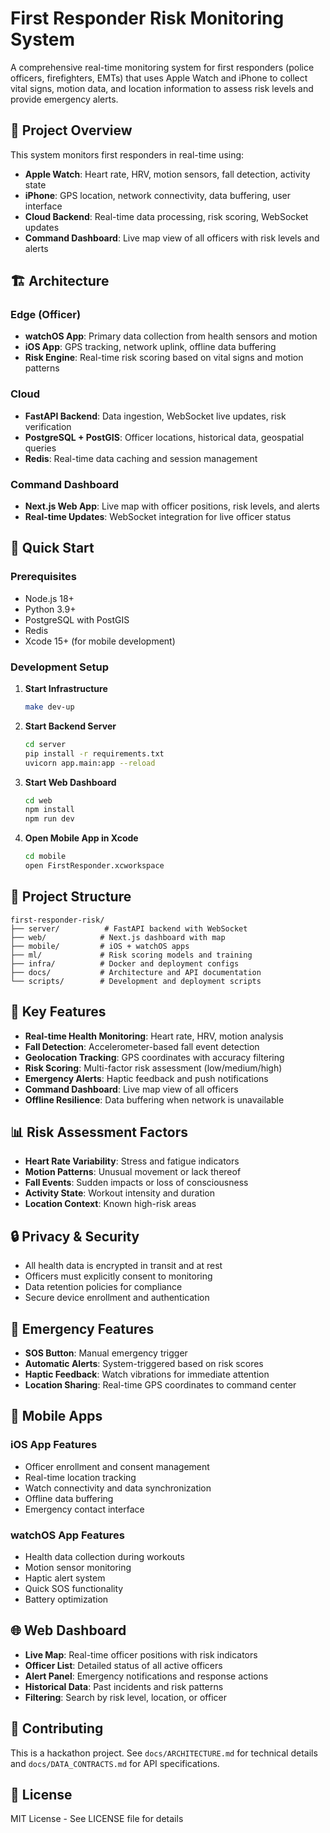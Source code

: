 # First Responder Risk Monitoring System

A comprehensive real-time monitoring system for first responders (police officers, firefighters, EMTs) that uses Apple Watch and iPhone to collect vital signs, motion data, and location information to assess risk levels and provide emergency alerts.

## 🎯 Project Overview

This system monitors first responders in real-time using:
- **Apple Watch**: Heart rate, HRV, motion sensors, fall detection, activity state
- **iPhone**: GPS location, network connectivity, data buffering, user interface
- **Cloud Backend**: Real-time data processing, risk scoring, WebSocket updates
- **Command Dashboard**: Live map view of all officers with risk levels and alerts

## 🏗️ Architecture

### Edge (Officer)
- **watchOS App**: Primary data collection from health sensors and motion
- **iOS App**: GPS tracking, network uplink, offline data buffering
- **Risk Engine**: Real-time risk scoring based on vital signs and motion patterns

### Cloud
- **FastAPI Backend**: Data ingestion, WebSocket live updates, risk verification
- **PostgreSQL + PostGIS**: Officer locations, historical data, geospatial queries
- **Redis**: Real-time data caching and session management

### Command Dashboard
- **Next.js Web App**: Live map with officer positions, risk levels, and alerts
- **Real-time Updates**: WebSocket integration for live officer status

## 🚀 Quick Start

### Prerequisites
- Node.js 18+
- Python 3.9+
- PostgreSQL with PostGIS
- Redis
- Xcode 15+ (for mobile development)

### Development Setup

1. **Start Infrastructure**
   ```bash
   make dev-up
   ```

2. **Start Backend Server**
   ```bash
   cd server
   pip install -r requirements.txt
   uvicorn app.main:app --reload
   ```

3. **Start Web Dashboard**
   ```bash
   cd web
   npm install
   npm run dev
   ```

4. **Open Mobile App in Xcode**
   ```bash
   cd mobile
   open FirstResponder.xcworkspace
   ```

## 📁 Project Structure

```
first-responder-risk/
├── server/          # FastAPI backend with WebSocket
├── web/            # Next.js dashboard with map
├── mobile/         # iOS + watchOS apps
├── ml/             # Risk scoring models and training
├── infra/          # Docker and deployment configs
├── docs/           # Architecture and API documentation
└── scripts/        # Development and deployment scripts
```

## 🔧 Key Features

- **Real-time Health Monitoring**: Heart rate, HRV, motion analysis
- **Fall Detection**: Accelerometer-based fall event detection
- **Geolocation Tracking**: GPS coordinates with accuracy filtering
- **Risk Scoring**: Multi-factor risk assessment (low/medium/high)
- **Emergency Alerts**: Haptic feedback and push notifications
- **Command Dashboard**: Live map view of all officers
- **Offline Resilience**: Data buffering when network is unavailable

## 📊 Risk Assessment Factors

- **Heart Rate Variability**: Stress and fatigue indicators
- **Motion Patterns**: Unusual movement or lack thereof
- **Fall Events**: Sudden impacts or loss of consciousness
- **Activity State**: Workout intensity and duration
- **Location Context**: Known high-risk areas

## 🔒 Privacy & Security

- All health data is encrypted in transit and at rest
- Officers must explicitly consent to monitoring
- Data retention policies for compliance
- Secure device enrollment and authentication

## 🚨 Emergency Features

- **SOS Button**: Manual emergency trigger
- **Automatic Alerts**: System-triggered based on risk scores
- **Haptic Feedback**: Watch vibrations for immediate attention
- **Location Sharing**: Real-time GPS coordinates to command center

## 📱 Mobile Apps

### iOS App Features
- Officer enrollment and consent management
- Real-time location tracking
- Watch connectivity and data synchronization
- Offline data buffering
- Emergency contact interface

### watchOS App Features
- Health data collection during workouts
- Motion sensor monitoring
- Haptic alert system
- Quick SOS functionality
- Battery optimization

## 🌐 Web Dashboard

- **Live Map**: Real-time officer positions with risk indicators
- **Officer List**: Detailed status of all active officers
- **Alert Panel**: Emergency notifications and response actions
- **Historical Data**: Past incidents and risk patterns
- **Filtering**: Search by risk level, location, or officer

## 🤝 Contributing

This is a hackathon project. See `docs/ARCHITECTURE.md` for technical details and `docs/DATA_CONTRACTS.md` for API specifications.

## 📄 License

MIT License - See LICENSE file for details
